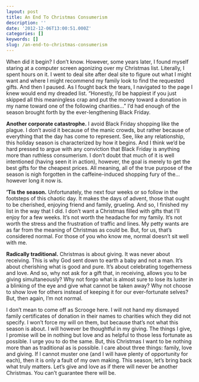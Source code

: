 ```yaml
---
layout: post
title: An End To Christmas Consumerism
description: ''
date: '2012-12-06T13:00:51.000Z'
categories: []
keywords: []
slug: /an-end-to-christmas-consumerism
---
```


When did it begin? I don’t know. However, some years later, I found myself staring at a computer screen agonizing over my Christmas list. Literally, I spent hours on it. I went to deal site after deal site to figure out what I might want and where I might recommend my family look to find the requested gifts. And then I paused. As I fought back the tears, I navigated to the page I knew would end my dreaded list. “Honestly, I’d be happiest if you just skipped all this meaningless crap and put the money toward a donation in my name toward one of the following charities…” I’d had enough of the season brought forth by the ever-lengthening Black Friday.

**Another corporate catastrophe.** I avoid Black Friday shopping like the plague. I don’t avoid it because of the manic crowds, but rather because of everything that the day has come to represent. See, like any relationship, this holiday season is characterized by how it begins. And I think we’d be hard pressed to argue with any conviction that Black Friday is anything more than ruthless consumerism. I don’t doubt that much of it is well intentioned (having seen it in action), however, the goal is merely to get the best gifts for the cheapest prices. All meaning, all of the true purpose of the season is nigh forgotten in the caffeine-induced shopping fury of the…however long it now is.

**’Tis the season.** Unfortunately, the next four weeks or so follow in the footsteps of this chaotic day. It makes the days of advent, those that ought to be cherished, enjoying friend and family, grueling. And so, I finished my list in the way that I did. I don’t want a Christmas filled with gifts that I’ll enjoy for a few weeks. It’s not worth the headache for my family. It’s not worth the stress and the frustration of traffic and lines. My petty wants are as far from the meaning of Christmas as could be. But, for us, that’s considered normal. For those of you who know me, normal doesn’t sit well with me.

**Radically traditional.** Christmas is about giving. It was never about receiving. This is why God sent down to earth a baby and not a man. It’s about cherishing what is good and pure. It’s about celebrating togetherness and love. And so, why not ask for a gift that, in receiving, allows you to be giving simultaneously? Why not forgo what is almost sure to lose its luster in a blinking of the eye and give what cannot be taken away? Why not choose to show love for others instead of keeping it for our ever-fortunate selves? But, then again, I’m not normal.

I don’t mean to come off as Scrooge here. I will not hand my dismayed family certificates of donation in their names to charities which they did not specify. I won’t force my will on them, but because that’s not what this season is about. I will however be thoughtful in my giving. The things I give, I promise will be in nothing but love and as helpful to those less fortunate as possible. I urge you to do the same. But, this Christmas I want to be nothing more than as traditional as is possible. I care about three things: family, love and giving. If I cannot muster one (and I will have plenty of opportunity for each), then it is only a fault of my own making. This season, let’s bring back what truly matters. Let’s give and love as if there will never be another Christmas. You can’t guarantee there will be.